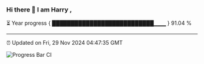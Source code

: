 ### Hi there 👋 I am Harry , 

⏳ Year progress { ███████████████████████████▁▁▁ } 91.04 %

---

⏰ Updated on Fri, 29 Nov 2024 04:47:35 GMT

![Progress Bar CI](https://github.com/duykhang68/duykhang68/workflows/Progress%20Bar%20CI/badge.svg)
